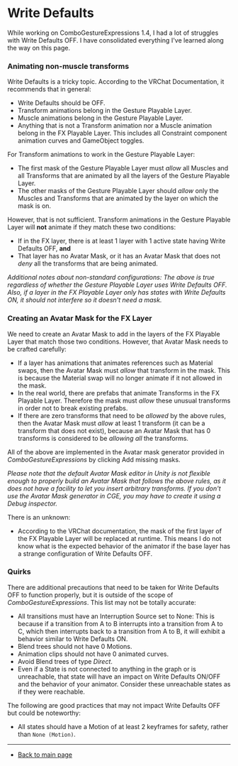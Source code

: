 # Write Defaults

While working on ComboGestureExpressions 1.4, I had a lot of struggles with Write Defaults OFF. I have consolidated everything I've learned along the way on this page.

### Animating non-muscle transforms

Write Defaults is a tricky topic. According to the VRChat Documentation, it recommends that in general:

- Write Defaults should be OFF.
- Transform animations belong in the Gesture Playable Layer.
- Muscle animations belong in the Gesture Playable Layer.
- Anything that is not a Transform animation nor a Muscle animation belong in the FX Playable Layer. This includes all Constraint component animation curves and GameObject toggles.

For Transform animations to work in the Gesture Playable Layer:

- The first mask of the Gesture Playable Layer must *allow* all Muscles and all Transforms that are animated by all the layers of the Gesture Playable Layer.
- The other masks of the Gesture Playable Layer should *allow* only the Muscles and Transforms that are animated by the layer on which the mask is on.

However, that is not sufficient. Transform animations in the Gesture Playable Layer will **not** animate if they match these two conditions:

- If in the FX layer, there is at least 1 layer with 1 active state having Write Defaults OFF, **and**
- That layer has no Avatar Mask, or it has an Avatar Mask that does not *deny* all the transforms that are being animated.

*Additional notes about non-standard configurations: The above is true regardless of whether the Gesture Playable Layer uses Write Defaults OFF. Also, if a layer in the FX Playable Layer only has states with Write Defaults ON, it should not interfere so it doesn't need a mask.*

### Creating an Avatar Mask for the FX Layer

We need to create an Avatar Mask to add in the layers of the FX Playable Layer that match those two conditions. However, that Avatar Mask needs to be crafted carefully:

- If a layer has animations that animates references such as Material swaps, then the Avatar Mask must *allow* that transform in the mask. This is because the Material swap will no longer animate if it not allowed in the mask.
- In the real world, there are prefabs that animate Transforms in the FX Playable Layer. Therefore the mask must *allow* these unusual transforms in order not to break existing prefabs.
- If there are zero transforms that need to be *allowed* by the above rules, then the Avatar Mask must *allow* at least 1 transform (it can be a transform that does not exist), because an Avatar Mask that has 0 transforms is considered to be *allowing all* the transforms.

All of the above are implemented in the Avatar mask generator provided in *ComboGestureExpressions* by clicking <span class="hai-btn">Add missing masks</span>.

*Please note that the default Avatar Mask editor in Unity is not flexible enough to properly build an Avatar Mask that follows the above rules, as it does not have a facility to let you insert arbitrary transforms. If you don't use the Avatar Mask generator in CGE, you may have to create it using a Debug inspector.*

There is an unknown:

- According to the VRChat documentation, the mask of the first layer of the FX Playable Layer will be replaced at runtime. This means I do not know what is the expected behavior of the animator if the base layer has a strange configuration of Write Defaults OFF.

### Quirks

There are additional precautions that need to be taken for Write Defaults OFF to function properly, but it is outside of the scope of *ComboGestureExpressions*. This list may not be totally accurate:

- All transitions must have an Interruption Source set to None: This is because if a transition from A to B interrupts into a transition from A to C, which then interrupts back to a transition from A to B, it will exhibit a behavior similar to Write Defaults ON.
- Blend trees should not have 0 Motions.
- Animation clips should not have 0 animated curves.
- Avoid Blend trees of type *Direct*.
- Even if a State is not connected to anything in the graph or is unreachable, that state will have an impact on Write Defaults ON/OFF and the behavior of your animator. Consider these unreachable states as if they were reachable.

The following are good practices that may not impact Write Defaults OFF but could be noteworthy:
- All states should have a Motion of at least 2 keyframes for safety, rather than `None (Motion)`.

---

- [Back to main page](index.md)
